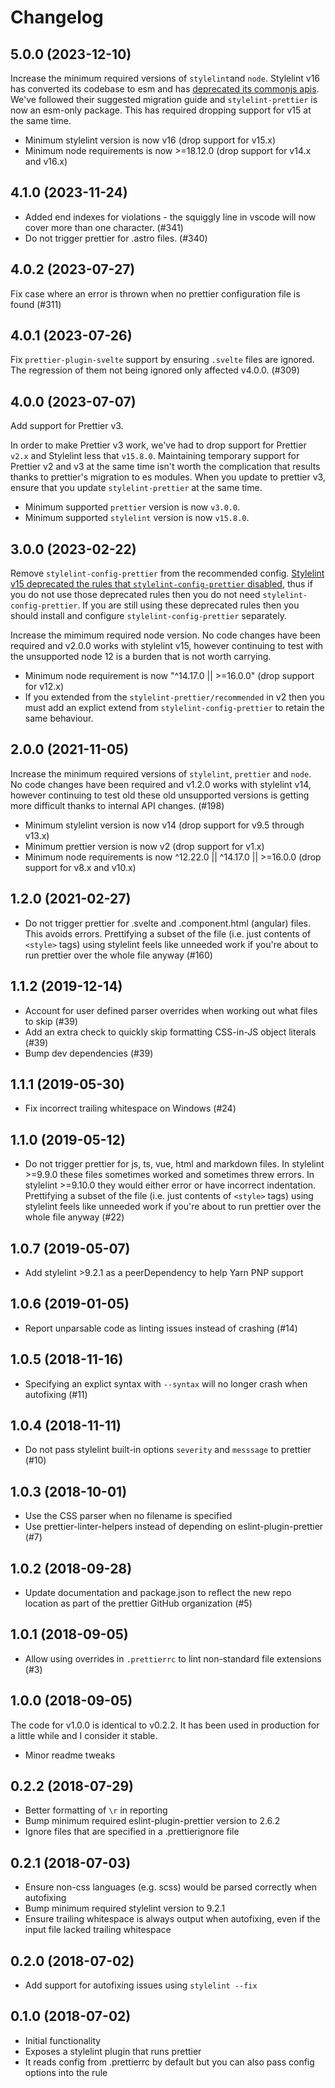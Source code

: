 # Changelog

## 5.0.0 (2023-12-10)

Increase the minimum required versions of `stylelint`and `node`. Stylelint v16
has converted its codebase to esm and has [deprecated its commonjs apis](https://github.com/stylelint/stylelint/blob/16.0.0/docs/migration-guide/to-16.md#deprecated-commonjs-api). We've followed their suggested migration guide and `stylelint-prettier` is now an esm-only package. This has required dropping support for v15 at the same time.

- Minimum stylelint version is now v16 (drop support for v15.x)
- Minimum node requirements is now >=18.12.0 (drop support for v14.x and v16.x)

## 4.1.0 (2023-11-24)

- Added end indexes for violations - the squiggly line in vscode will now cover more than one character. (#341)
- Do not trigger prettier for .astro files. (#340)

## 4.0.2 (2023-07-27)

Fix case where an error is thrown when no prettier configuration file is found (#311)

## 4.0.1 (2023-07-26)

Fix `prettier-plugin-svelte` support by ensuring `.svelte` files are ignored. The regression of them not being ignored only affected v4.0.0. (#309)

## 4.0.0 (2023-07-07)

Add support for Prettier v3.

In order to make Prettier v3 work, we've had to drop support for Prettier `v2.x` and Stylelint less that `v15.8.0`. Maintaining temporary support for Prettier v2 and v3 at the same time isn't worth the complication that results thanks to prettier's migration to es modules. When you update to prettier v3, ensure that you update `stylelint-prettier` at the same time.

- Minimum supported `prettier` version is now `v3.0.0`.
- Minimum supported `stylelint` version is now `v15.8.0`.

## 3.0.0 (2023-02-22)

Remove `stylelint-config-prettier` from the recommended config. [Stylelint v15 deprecated the rules that `stylelint-config-prettier` disabled](https://stylelint.io/migration-guide/to-15/#deprecated-stylistic-rules), thus if you do not use those deprecated rules then you do not need `stylelint-config-prettier`. If you are still using these deprecated rules then you should install and configure `stylelint-config-prettier` separately.

Increase the mimimum required node version. No code changes have been required and v2.0.0 works with stylelint v15, however continuing to test with the unsupported node 12 is a burden that is not worth carrying.

- Minimum node requirement is now "^14.17.0 || >=16.0.0" (drop support for v12.x)
- If you extended from the `stylelint-prettier/recommended` in v2 then you must add an explict extend from `stylelint-config-prettier` to retain the same behaviour.

## 2.0.0 (2021-11-05)

Increase the minimum required versions of `stylelint`, `prettier` and `node`. No code changes have been required and v1.2.0 works with stylelint v14, however continuing to test old these old unsupported versions is getting more difficult thanks to internal API changes. (#198)

- Minimum stylelint version is now v14 (drop support for v9.5 through v13.x)
- Minimum prettier version is now v2 (drop support for v1.x)
- Minimum node requirements is now ^12.22.0 || ^14.17.0 || >=16.0.0 (drop support for v8.x and v10.x)

## 1.2.0 (2021-02-27)

- Do not trigger prettier for .svelte and .component.html (angular) files. This avoids errors. Prettifying a subset of the file (i.e. just contents of `<style>` tags) using stylelint feels like unneeded work if you're about to run prettier over the whole file anyway (#160)

## 1.1.2 (2019-12-14)

- Account for user defined parser overrides when working out what files to skip (#39)
- Add an extra check to quickly skip formatting CSS-in-JS object literals (#39)
- Bump dev dependencies (#39)

## 1.1.1 (2019-05-30)

- Fix incorrect trailing whitespace on Windows (#24)

## 1.1.0 (2019-05-12)

- Do not trigger prettier for js, ts, vue, html and markdown files. In stylelint >=9.9.0 these files sometimes worked and sometimes threw errors. In stylelint >=9.10.0 they would either error or have incorrect indentation. Prettifying a subset of the file (i.e. just contents of `<style>` tags) using stylelint feels like unneeded work if you're about to run prettier over the whole file anyway (#22)

## 1.0.7 (2019-05-07)

- Add stylelint >9.2.1 as a peerDependency to help Yarn PNP support

## 1.0.6 (2019-01-05)

- Report unparsable code as linting issues instead of crashing (#14)

## 1.0.5 (2018-11-16)

- Specifying an explict syntax with `--syntax` will no longer crash when autofixing (#11)

## 1.0.4 (2018-11-11)

- Do not pass stylelint built-in options `severity` and `messsage` to prettier (#10)

## 1.0.3 (2018-10-01)

- Use the CSS parser when no filename is specified
- Use prettier-linter-helpers instead of depending on eslint-plugin-prettier (#7)

## 1.0.2 (2018-09-28)

- Update documentation and package.json to reflect the new repo location as part of the prettier GitHub organization (#5)

## 1.0.1 (2018-09-05)

- Allow using overrides in `.prettierrc` to lint non-standard file extensions (#3)

## 1.0.0 (2018-09-05)

The code for v1.0.0 is identical to v0.2.2. It has been used in production for a
little while and I consider it stable.

- Minor readme tweaks

## 0.2.2 (2018-07-29)

- Better formatting of `\r` in reporting
- Bump minimum required eslint-plugin-prettier version to 2.6.2
- Ignore files that are specified in a .prettierignore file

## 0.2.1 (2018-07-03)

- Ensure non-css languages (e.g. scss) would be parsed correctly when autofixing
- Bump minimum required stylelint version to 9.2.1
- Ensure trailing whitespace is always output when autofixing, even if the input file lacked trailing whitespace

## 0.2.0 (2018-07-02)

- Add support for autofixing issues using `stylelint --fix`

## 0.1.0 (2018-07-02)

- Initial functionality
- Exposes a stylelint plugin that runs prettier
- It reads config from .prettierrc by default but you can also pass config options into the rule
